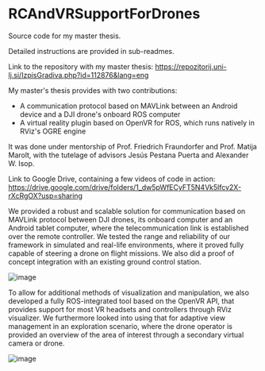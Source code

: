 # RCAndVRSupportForDrones
Source code for my master thesis.

Detailed instructions are provided in sub-readmes.

Link to the repository with my master thesis: https://repozitorij.uni-lj.si/IzpisGradiva.php?id=112876&lang=eng

My master's thesis provides with two contributions:
- A communication protocol based on MAVLink between an Android device and a DJI drone's onboard ROS computer
- A virtual reality plugin based on OpenVR for ROS, which runs natively in RViz's OGRE engine

It was done under mentorship of Prof. Friedrich Fraundorfer and Prof. Matija Marolt, with the tutelage of advisors Jesús Pestana Puerta and Alexander W. Isop.

Link to Google Drive, containing a few videos of code in action: https://drive.google.com/drive/folders/1_dw5pWfECyFT5N4Vk5lfcv2X-rXcRgOX?usp=sharing

We provided a robust and scalable solution for communication based on MAVLink protocol between DJI drones, its onboard computer and an Android tablet computer, where the telecommunication link is established over the remote controller. We tested the range and reliability of our framework in simulated and real-life environments, where it proved fully capable of steering a drone on flight missions.  We also did a proof of concept integration with an existing ground control station. 

![image](https://user-images.githubusercontent.com/56850221/67252800-dcd76c80-f474-11e9-9d29-780a3a2a44bb.png)


To allow for additional methods of visualization and manipulation, we also developed a fully ROS-integrated tool based on the OpenVR API, that provides support for most VR headsets and controllers through RViz visualizer. We furthermore looked into using that for adaptive view management in an exploration scenario, where the drone operator is provided an overview of the area of interest through a secondary virtual camera or drone.

![image](https://user-images.githubusercontent.com/56850221/67252709-73eff480-f474-11e9-9196-10572b0c7685.png)
